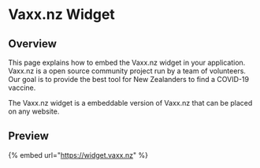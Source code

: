 # Vaxx.nz Widget

## Overview

This page explains how to embed the Vaxx.nz widget in your application. Vaxx.nz is a open source community project run by a team of volunteers. Our goal is to provide the best tool for New Zealanders to find a COVID-19 vaccine. 

The Vaxx.nz widget is a embeddable version of Vaxx.nz that can be placed on any website. 

## Preview

{% embed url="https://widget.vaxx.nz" %}

